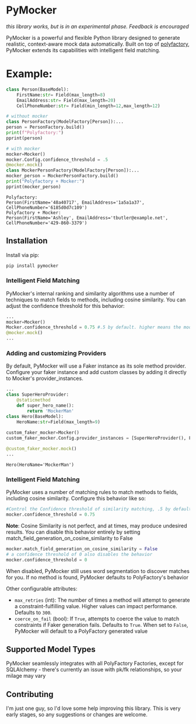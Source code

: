 # PyMocker
*this library works, but is in an experimental phase. Feedback is encouraged*

PyMocker is a powerful and flexible Python library designed to generate realistic, context-aware mock data automatically. Built on top of [polyfactory](https://github.com/litestar-org/polyfactory), PyMocker extends its capabilities with intelligent field matching.

# Example:

```python
class Person(BaseModel):
    FirstName:str= Field(max_length=8)
    EmailAddress:str= Field(max_length=20)
    CellPhoneNumber:str= Field(min_length=12,max_length=12)

# without mocker
class PersonFactory(ModelFactory[Person]):...
person = PersonFactory.build()
print(f"Polyfactory:")
pprint(person)

# with mocker
mocker=Mocker()
mocker.Config.confidence_threshold = .5
@mocker.mock()
class MockerPersonFactory(ModelFactory[Person]):...
mocker_person = MockerPersonFactory.build()
print("Polyfactory + Mocker:")
pprint(mocker_person)
```
```shell
Polyfactory:
Person(FirstName='48a40717', EmailAddress='1a5a1a37', CellPhoneNumber='6185d0d7c109')
Polyfactory + Mocker:
Person(FirstName='Ashley', EmailAddress='tbutler@example.net', CellPhoneNumber='429-860-3379')
```

## Installation

Install via pip:
```bash
pip install pymocker
```

### Intelligent Field Matching

PyMocker's internal ranking and similarity algorithms use a number of techniques to match fields to methods, including cosine similarity. You can adjust the confidence threshold for this behavior:

```python
...
mocker=Mocker()
Mocker.confidence_threshold = 0.75 #.5 by default. higher means the model must be more confident to match
@mocker.mock()
...
```
### Adding and customizing Providers
By default, PyMocker will use a Faker instance as its sole method provider. Configure your faker instance and add custom classes by adding it directly to Mocker's provider_instances.

```python
...
class SuperHeroProvider:
    @staticmethod
    def super_hero_name():
        return 'MockerMan'
class Hero(BaseModel):
    HeroName:str=Field(max_length=9)
    
custom_faker_mocker=Mocker()
custom_faker_mocker.Config.provider_instances = [SuperHeroProvider(), Faker(locale='en_us')]

@custom_faker_mocker.mock()
...

```
```shell
Hero(HeroName='MockerMan')
```

### Intelligent Field Matching

PyMocker uses a number of matching rules to match methods to fields, including cosine similarity.
Configure this behavior like so:
```python
#Control the Confidence threshold of similarity matching, .5 by default
mocker.confidence_threshold = 0.75
```
**Note**: Cosine Similarity is not perfect, and at times, may produce undesired results.
You can disable this behavior entirely by setting match_field_generation_on_cosine_similarity to False
```python
mocker.match_field_generation_on_cosine_similarity = False
# a confidence threshold of 0 also disables the behavior
mocker.confidence_threshold = 0
```
When disabled, PyMocker still uses word segmentation to discover matches for you. If no method is found,
PyMocker defaults to PolyFactory's behavior

Other configurable attributes:
*   `max_retries` (int): The number of times a method will attempt to generate a constraint-fulfilling value. Higher values can impact performance. Defaults to `300`.
*   `coerce_on_fail` (bool): If `True`, attempts to coerce the value to match constraints if Faker generation fails. Defaults to `True`. When set to `False`, PyMocker will default to a PolyFactory generated value

## Supported Model Types

PyMocker seamlessly integrates with all PolyFactory Factories, except for SQLAlchemy - there's currently an issue
with pk/fk relationships, so your milage may vary

## Contributing

I'm just one guy, so I'd love some help improving this library. This is very early stages, so any suggestions or changes are welcome.
